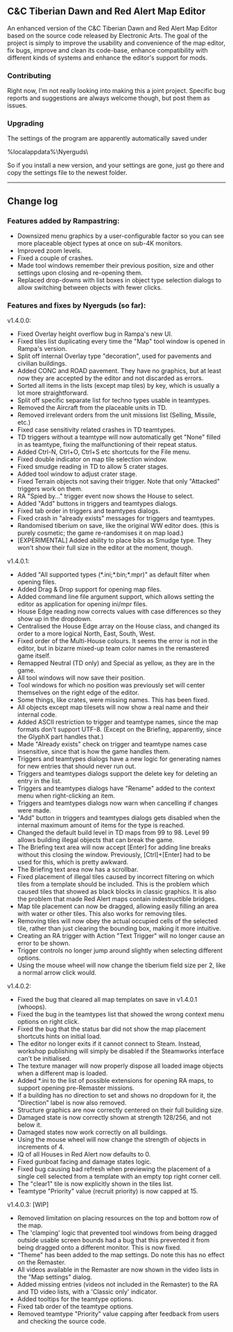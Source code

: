 ## C&C Tiberian Dawn and Red Alert Map Editor

An enhanced version of the C&C Tiberian Dawn and Red Alert Map Editor based on the source code released by Electronic Arts.
The goal of the project is simply to improve the usability and convenience of the map editor, fix bugs, improve and clean its code-base,
enhance compatibility with different kinds of systems and enhance the editor's support for mods.

### Contributing

Right now, I'm not really looking into making this a joint project. Specific bug reports and suggestions are always welcome though, but post them as issues.

### Upgrading

The settings of the program are apparently automatically saved under

%localappdata%\Nyerguds\

So if you install a new version, and your settings are gone, just go there and copy the settings file to the newest folder.

---

## Change log

### Features added by Rampastring:

* Downsized menu graphics by a user-configurable factor so you can see more placeable object types at once on sub-4K monitors.
* Improved zoom levels.
* Fixed a couple of crashes.
* Made tool windows remember their previous position, size and other settings upon closing and re-opening them.
* Replaced drop-downs with list boxes in object type selection dialogs to allow switching between objects with fewer clicks.

### Features and fixes by Nyerguds (so far):

v1.4.0.0:

* Fixed Overlay height overflow bug in Rampa's new UI.
* Fixed tiles list duplicating every time the "Map" tool window is opened in Rampa's version.
* Split off internal Overlay type "decoration", used for pavements and civilian buildings.
* Added CONC and ROAD pavement. They have no graphics, but at least now they are accepted by the editor and not discarded as errors.
* Sorted all items in the lists (except map tiles) by key, which is usually a lot more straightforward.
* Split off specific separate list for techno types usable in teamtypes.
* Removed the Aircraft from the placeable units in TD.
* Removed irrelevant orders from the unit missions list (Selling, Missile, etc.)
* Fixed case sensitivity related crashes in TD teamtypes.
* TD triggers without a teamtype will now automatically get "None" filled in as teamtype, fixing the malfunctioning of their repeat status.
* Added Ctrl-N, Ctrl+O, Ctrl+S etc shortcuts for the File menu.
* Fixed double indicator on map tile selection window.
* Fixed smudge reading in TD to allow 5 crater stages.
* Added tool window to adjust crater stage.
* Fixed Terrain objects not saving their trigger. Note that only "Attacked" triggers work on them.
* RA "Spied by..." trigger event now shows the House to select.
* Added "Add" buttons in triggers and teamtypes dialogs.
* Fixed tab order in triggers and teamtypes dialogs.
* Fixed crash in "already exists" messages for triggers and teamtypes.
* Randomised tiberium on save, like the original WW editor does. (this is purely cosmetic; the game re-randomises it on map load.)
* [EXPERIMENTAL] Added ability to place bibs as Smudge type. They won't show their full size in the editor at the moment, though.

v1.4.0.1:

* Added "All supported types (\*.ini;\*.bin;\*.mpr)" as default filter when opening files.
* Added Drag & Drop support for opening map files.
* Added command line file argument support, which allows setting the editor as application for opening ini/mpr files.
* House Edge reading now corrects values with case differences so they show up in the dropdown.
* Centralised the House Edge array on the House class, and changed its order to a more logical North, East, South, West.
* Fixed order of the Multi-House colours. It seems the error is not in the editor, but in bizarre mixed-up team color names in the remastered game itself.
* Remapped Neutral (TD only) and Special as yellow, as they are in the game.
* All tool windows will now save their position.
* Tool windows for which no position was previously set will center themselves on the right edge of the editor.
* Some things, like crates, were missing names. This has been fixed.
* All objects except map tilesets will now show a real name and their internal code.
* Added ASCII restriction to trigger and teamtype names, since the map formats don't support UTF-8. (Except on the Briefing, apparently, since the GlyphX part handles that.)
* Made "Already exists" check on trigger and teamtype names case insensitive, since that is how the game handles them.
* Triggers and teamtypes dialogs have a new logic for generating names for new entries that should never run out.
* Triggers and teamtypes dialogs support the delete key for deleting an entry in the list.
* Triggers and teamtypes dialogs have "Rename" added to the context menu when right-clicking an item.
* Triggers and teamtypes dialogs now warn when cancelling if changes were made.
* "Add" button in triggers and teamtypes dialogs gets disabled when the internal maximum amount of items for the type is reached.
* Changed the default build level in TD maps from 99 to 98. Level 99 allows building illegal objects that can break the game.
* The Briefing text area will now accept [Enter] for adding line breaks without this closing the window. Previously, [Ctrl]+[Enter] had to be used for this, which is pretty awkward.
* The Briefing text area now has a scrollbar.
* Fixed placement of illegal tiles caused by incorrect filtering on which tiles from a template should be included. This is the problem which caused tiles that showed as black blocks in classic graphics. It is also the problem that made Red Alert maps contain indestructible bridges.
* Map tile placement can now be dragged, allowing easily filling an area with water or other tiles. This also works for removing tiles.
* Removing tiles will now obey the actual occupied cells of the selected tile, rather than just clearing the bounding box, making it more intuitive.
* Creating an RA trigger with Action "Text Trigger" will no longer cause an error to be shown.
* Trigger controls no longer jump around slightly when selecting different options.
* Using the mouse wheel will now change the tiberium field size per 2, like a normal arrow click would.

v1.4.0.2:

* Fixed the bug that cleared all map templates on save in v1.4.0.1 (whoops).
* Fixed the bug in the teamtypes list that showed the wrong context menu options on right click.
* Fixed the bug that the status bar did not show the map placement shortcuts hints on initial load.
* The editor no longer exits if it cannot connect to Steam. Instead, workshop publishing will simply be disabled if the Steamworks interface can't be initialised.
* The texture manager will now properly dispose all loaded image objects when a different map is loaded.
* Added \*.ini to the list of possible extensions for opening RA maps, to support opening pre-Remaster missions.
* If a building has no direction to set and shows no dropdown for it, the "Direction" label is now also removed.
* Structure graphics are now correctly centered on their full building size.
* Damaged state is now correctly shown at strength 128/256, and not below it.
* Damaged states now work correctly on all buildings.
* Using the mouse wheel will now change the strength of objects in increments of 4.
* IQ of all Houses in Red Alert now defaults to 0.
* Fixed gunboat facing and damage states logic.
* Fixed bug causing bad refresh when previewing the placement of a single cell selected from a template with an empty top right corner cell.
* The "clear1" tile is now explicitly shown in the tiles list.
* Teamtype "Priority" value (recruit priority) is now capped at 15.

v1.4.0.3: [WIP]

* Removed limitation on placing resources on the top and bottom row of the map.
* The 'clamping' logic that prevented tool windows from being dragged outside usable screen bounds had a bug that this prevented it from being dragged onto a different monitor. This is now fixed.
* "Theme" has been added to the map settings. Do note this has no effect on the Remaster.
* All videos available in the Remaster are now shown in the video lists in the "Map settings" dialog.
* Added missing entries (videos not included in the Remaster) to the RA and TD video lists, with a 'Classic only' indicator.
* Added tooltips for the teamtype options.
* Fixed tab order of the teamtype options.
* Removed teamtype "Priority" value capping after feedback from users and checking the source code.
